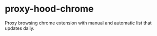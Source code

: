 proxy-hood-chrome
=================

Proxy browsing chrome extension with manual and automatic list that updates daily.
